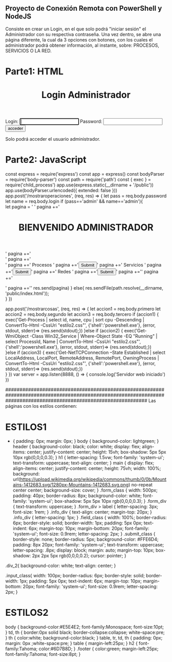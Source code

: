 ## Proyecto de Conexión Remota con PowerShell y NodeJS
Consiste en crear un Login, en el que solo podrá "iniciar sesión" el Administrador con su respectiva contraseña. 
Una vez dentro, se abre una página diferente, la cual da 3 opciones con botones, con los cuales el administrador podrá obtener información, al instante, sobre: PROCESOS, SERVICIOS O LA RED. 

# Parte1: HTML 
<!DOCTYPE html>
<html>
<head>
  <title>Formulario</title>
  <link rel="stylesheet" href="estilo.css">
</head>
<body>
	 <header>
        <h1>Login Administrador</h1>
    </header>
   <main>
	<form id="login_form" class="form_class" action="mostraroperaciones" method="post">
		<div class="form_div">
			  <label>Login:</label>
			  <input class="field_class" type="text" name="login" autofocus>
			  <label>Password:</label>
			  <input class="field_class" type="password" name="password"><br>
			  <input class="submit_class" type="submit" value="acceder">
		</div>
		<div class="info_div">
                <p>Solo podrá acceder el usuario administrador.</p>
        </div>		
	</form>
   </main>
<script type="text/javascript" src="app.js"></script>
</body>
</html>

# Parte2: JavaScript 

const express = require('express')
const app = express()
const bodyParser = require('body-parser')
const path = require('path')
const { exec } = require('child_process')
app.use(express.static(__dirname + '/public'))
app.use(bodyParser.urlencoded({ extended: false }))
app.post('/mostraroperaciones', (req, res) => {
let pass = req.body.password
let name = req.body.login
	if (pass=='admin' && name=='admin'){ 		
	  let pagina = '<!doctype html><html><head><link rel="stylesheet" href="estilo.css"> </head><body>'
	  pagina +='<header><h1> BIENVENIDO ADMINISTRADOR</h1></header>'
	  pagina +='<form name="elegir" action="mostrarcosas" method="post">'
	  pagina +='<div class="div_2">'
	  pagina +='<label> Procesos </label>' 
	  pagina +='<input class="input_class" type="submit" name="primero">' 
	  pagina +='<label> Servicios </label>' 
	  pagina +='<input class="input_class" type="submit" name="segundo">' 
	  pagina +='<label> Redes </label>' 
	  pagina +='<input class="input_class" type="submit" name="tercero">'
	  pagina +='</form>'
	  pagina +='</div>'
	  pagina +='</body></html>'
	  res.send(pagina)
    } 
    else{ 
        res.sendFile(path.resolve(__dirname, 'public/index.html'));          
    } 
})

app.post('/mostrarcosas', (req, res) => { 
 let accion1 = req.body.primero
 let accion2 = req.body.segundo
 let accion3 = req.body.tercero
  if (accion1) {
		exec('Get-Process | select id, name, cpu  | sort cpu -Descending | ConvertTo-Html -CssUri "estilo2.css"', {'shell':'powershell.exe'}, (error, stdout, stderr)=> 
		{res.send(stdout);})
	}else if (accion2) {
		exec('Get-WmiObject -Class Win32_Service | Where-Object State -EQ "Running" | select ProcessId, Name | ConvertTo-Html -CssUri "estilo2.css"', {'shell':'powershell.exe'}, (error, stdout, stderr)=> 
		{res.send(stdout);})			
	}else if (accion3) {
		exec('Get-NetTCPConnection –State Established | select LocalAddress, LocalPort, RemoteAddress, RemotePort, OwningProcess | ConvertTo-Html -CssUri "estilo2.css"', {'shell':'powershell.exe'}, (error, stdout, stderr)=> 
		{res.send(stdout);})			
	}
})
var server = app.listen(8888, () => {
  console.log('Servidor web iniciado')
})

##################################################################################################################################################################
Las páginas con los estilos contienen:
# ESTILOS1
* {
    padding: 0px;
    margin: 0px;
}
body {
    background-color: lightgreen;
}
header {
    background-color: black;
    color: white;
    display: flex;
    align-items: center;
    justify-content: center;
    height: 15vh;
    box-shadow: 5px 5px 10px rgb(0,0,0,0.3);
}
h1 {
    letter-spacing: 1.5vw;
    font-family: 'system-ui';
    text-transform: uppercase;
    text-align: center;
}
main {
    display: flex;
    align-items: center;
    justify-content: center;
    height: 75vh;
    width: 100%;
    background: url(https://upload.wikimedia.org/wikipedia/commons/thumb/0/0b/Mountains-1412683.svg/1280px-Mountains-1412683.svg.png) no-repeat center center;
    background-size: cover;
}
.form_class {
    width: 500px;
    padding: 40px;
    border-radius: 8px;
    background-color: white;
    font-family: 'system-ui';
    box-shadow: 5px 5px 10px rgb(0,0,0,0.3);
}
.form_div {
    text-transform: uppercase;
}
.form_div > label {
    letter-spacing: 3px;
    font-size: 1rem;
}
.info_div {
    text-align: center;
    margin-top: 20px;
}
.info_div {
    letter-spacing: 1px;
}
.field_class {
    width: 100%;
    border-radius: 6px;
    border-style: solid;
    border-width: 1px;
    padding: 5px 0px;
    text-indent: 6px;
    margin-top: 10px;
    margin-bottom: 20px;
    font-family: 'system-ui';
    font-size: 0.9rem;
    letter-spacing: 2px;
}
.submit_class {
    border-style: none;
    border-radius: 5px;
    background-color: #FFE6D4;
    padding: 8px 20px;
    font-family: 'system-ui';
    text-transform: uppercase;
    letter-spacing: .8px;
    display: block;
    margin: auto;
    margin-top: 10px;
    box-shadow: 2px 2px 5px rgb(0,0,0,0.2);
    cursor: pointer;
}

.div_2{
	background-color: white;
	text-align: center;
}

.input_class{
	width: 100px;
    border-radius: 6px;
    border-style: solid;
    border-width: 1px;
    padding: 5px 0px;
    text-indent: 6px;
    margin-top: 10px;
    margin-bottom: 20px;
    font-family: 'system-ui';
    font-size: 0.9rem;
    letter-spacing: 2px;
}

# ESTILOS2
body { background-color:#E5E4E2;
       font-family:Monospace;
       font-size:10pt; }
td, th { border:0px solid black;
         border-collapse:collapse;
         white-space:pre; }
th { color:white;
     background-color:black; }
table, tr, td, th { padding: 0px; margin: 0px ;white-space:pre; }
table { margin-left:25px; }
h2 {
 font-family:Tahoma;
 color:#6D7B8D;
}
.footer
{ color:green;
  margin-left:25px;
  font-family:Tahoma;
  font-size:8pt;
}


